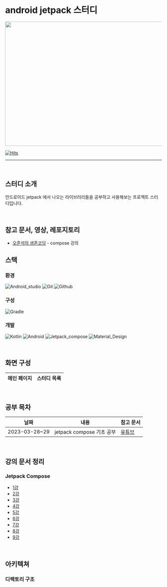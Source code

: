 # android jetpack 스터디

<p align="center"><img src="https://developer.android.com/images/hero-assets/android-jetpack.svg" height="400px" width="600px"></p>

[![Hits](https://hits.seeyoufarm.com/api/count/incr/badge.svg?url=https%3A%2F%2Fgithub.com%2FcookieCornSoup&count_bg=%2379C83D&title_bg=%23555555&icon=&icon_color=%23E7E7E7&title=hits&edge_flat=false)](https://hits.seeyoufarm.com)

---

<br/>

## 스터디 소개

안드로이드 jetpack 에서 나오는 라이브러리들을 공부하고 사용해보는 프로젝트 스터디입니다.

<br/>
   
## 참고 문서, 영상, 레포지토리

* [오준석의 생존코딩](https://www.youtube.com/@survivalcoding) - compose 강의


## 스택
   
### 환경   

![Android_studio](https://img.shields.io/badge/Android%20Studio-3DDC84?style=for-the-badge&logo=Android%20Studio&logoColor=white")
![Git](https://img.shields.io/badge/Git-F05032?style=for-the-badge&logo=Git&logoColor=white)
![Github](https://img.shields.io/badge/GitHub-181717?style=for-the-badge&logo=GitHub&logoColor=white)
   
### 구성

![Gradle](https://img.shields.io/badge/Gradle-02303A?style=for-the-badge&logo=Gradle&logoColor=white)
   
### 개발
   
![Kotlin](https://img.shields.io/badge/Kotlin-7F52FF?style=for-the-badge&logo=Kotlin&logoColor=white)
![Android](https://img.shields.io/badge/Android-3DDC84?style=for-the-badge&logo=Android&logoColor=white)
![Jetpack_compose](https://img.shields.io/badge/Jetpack%20Compose-4285F4?style=for-the-badge&logo=Jetpack%20Compose&logoColor=white)
![Material_Design](https://img.shields.io/badge/Material%20Design-757575?style=for-the-badge&logo=Material%20Design&logoColor=white)

<br/>
   
## 화면 구성

| 메인 페이지 | 스터디 목록 |
|--------|--------|

<br/>

## 공부 목차

| 날짜            | 내용                    | 참고 문서                                                                                      |
|---------------|-----------------------|--------------------------------------------------------------------------------------------|
| 2023-03-28~29 | jetpack compose 기초 공부 | [유튜브](https://www.youtube.com/watch?v=xszyeIWFsGc&list=PLxTmPHxRH3VV8lJq8WSlBAhmV52O2Lu7n) |

<br/>

## 강의 문서 정리

### Jetpack Compose

* [1강](https://github.com/cookieCornSoup/jetpack-study/blob/main/app/src/main/java/com/example/compose/composeStudy/column/1강.md)
* [2강](https://github.com/cookieCornSoup/jetpack-study/blob/main/app/src/main/java/com/example/compose/ComposeStudy/composable/2강.md)
* [3강](https://github.com/cookieCornSoup/jetpack-study/blob/main/app/src/main/java/com/example/compose/composeStudy/box/3강.md)
* [4강](https://github.com/cookieCornSoup/jetpack-study/blob/main/app/src/main/java/com/example/compose/ComposeStudy/list/4강.md)
* [5강](https://github.com/cookieCornSoup/jetpack-study/blob/main/app/src/main/java/com/example/compose/ComposeStudy/image/5강.md)
* [6강](https://github.com/cookieCornSoup/jetpack-study/blob/main/app/src/main/java/com/example/compose/ComposeStudy/field/6강.md)
* [7강](https://github.com/cookieCornSoup/jetpack-study/blob/main/app/src/main/java/com/example/compose/ComposeStudy/navigation/강.md)
* [8강](https://github.com/cookieCornSoup/jetpack-study/blob/main/app/src/main/java/com/example/compose/ComposeStudy/viewmodel/8강.md)
* [9강](https://github.com/cookieCornSoup/jetpack-study/blob/main/app/src/main/java/com/example/compose/ComposeStudy/state/9강.md)

<br/>

## 아키텍쳐

### 디렉토리 구조

```bash

```
